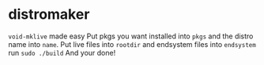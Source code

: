 # distromaker
`void-mklive` made easy
Put pkgs you want installed into `pkgs` and the distro name into `name`. Put live files into `rootdir` and endsystem files into `endsystem`
run `sudo ./build`
And your done!
